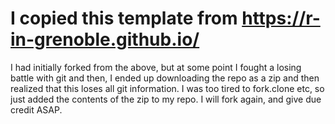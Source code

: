 # I copied this template from https://r-in-grenoble.github.io/
I had initially forked from the above, but at some point I fought a losing battle with git and then, I ended up downloading the repo as a zip and then realized that this loses all git information. I was too tired to fork.clone etc, so just added the contents of the zip to my repo. 
I will fork again, and give due credit ASAP.

